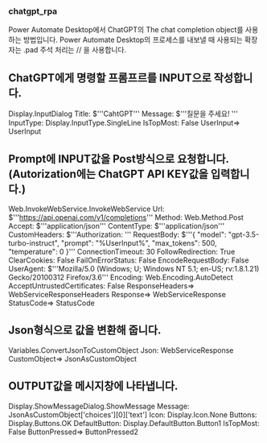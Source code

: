 ### chatgpt_rpa
Power Automate Desktop에서 ChatGPT의 The chat completion object를 사용하는 방법입니다. 
Power Automate Desktop의 프로세스를 내보낼 때 사용되는 확장자는 .pad
주석 처리는 // 을 사용합니다. 

## ChatGPT에게 명령할 프롬프르를 INPUT으로 작성합니다.
Display.InputDialog Title: $'''CahtGPT''' Message: $'''질문을 주세요! ''' InputType: Display.InputType.SingleLine IsTopMost: False UserInput=> UserInput

##  Prompt에 INPUT값을 Post방식으로 요청합니다. (Autorization에는 ChatGPT API KEY값을 입력합니다.)
Web.InvokeWebService.InvokeWebService Url: $'''https://api.openai.com/v1/completions''' Method: Web.Method.Post Accept: $'''application/json''' ContentType: $'''application/json''' CustomHeaders: $'''Authorization: ''' RequestBody: $'''{
    \"model\": \"gpt-3.5-turbo-instruct\",
    \"prompt\": \"%UserInput%\",
    \"max_tokens\": 500,
    \"temperature\": 0
  }''' ConnectionTimeout: 30 FollowRedirection: True ClearCookies: False FailOnErrorStatus: False EncodeRequestBody: False UserAgent: $'''Mozilla/5.0 (Windows; U; Windows NT 5.1; en-US; rv:1.8.1.21) Gecko/20100312 Firefox/3.6''' Encoding: Web.Encoding.AutoDetect AcceptUntrustedCertificates: False ResponseHeaders=> WebServiceResponseHeaders Response=> WebServiceResponse StatusCode=> StatusCode

##  Json형식으로 값을 변환해 줍니다.  
Variables.ConvertJsonToCustomObject Json: WebServiceResponse CustomObject=> JsonAsCustomObject

##  OUTPUT값을 메시지창에 나타냅니다.
Display.ShowMessageDialog.ShowMessage Message: JsonAsCustomObject['choices'][0]['text'] Icon: Display.Icon.None Buttons: Display.Buttons.OK DefaultButton: Display.DefaultButton.Button1 IsTopMost: False ButtonPressed=> ButtonPressed2
